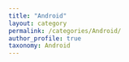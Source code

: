 ```yaml
---
title: "Android"
layout: category
permalink: /categories/Android/
author_profile: true
taxonomy: Android
---
```








